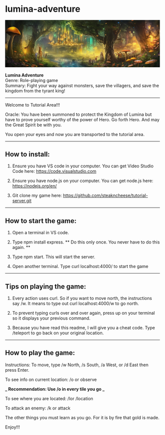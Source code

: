# lumina-adventure
![Alt text](assets/kingdom.png)

**Lumina Adventure**\
Genre: Role-playing game\
Summary: Fight your way against monsters, save the villagers, and save the kingdom from the tyrant king!

---

Welcome to Tutorial Area!!!

Oracle: You have been summoned to protect the Kingdom of Lumina but have to prove yourself worthy of the power of Hero.
Go forth Hero. And may the Great Spirit be with you.

You open your eyes and now you are transported to the tutorial area.

---

## How to install:

1. Ensure you have VS code in your computer.
   You can get Video Studio Code here: https://code.visualstudio.com

2. Ensure you have node.js on your computer.
   You can get node.js here: https://nodejs.org/en/

3. Git clone my game here: https://github.com/steakncheese/tutorial-server.git

---

## How to start the game:

1. Open a terminal in VS code.

2. Type npm install express. ** Do this only once. You never have to do this again. **

3. Type npm start. This will start the server.

4. Open another terminal. Type curl localhost:4000/ to start the game

---

## Tips on playing the game:

1. Every action uses curl. So if you want to move north, the instructions say /w. It means to type out curl localhost:4000/w to go north.

2. To prevent typing curls over and over again, press up on your terminal so it displays your previous command.

3. Because you have read this readme, I will give you a cheat code. Type /teleport to go back on your original location.

---

## How to play the game:

Instructions: To move, type /w North, /s South, /a West, or /d East then press Enter.

To see info on current location: /o or observe

**_ Recommendation: Use /o in every tile you go _**

To see where you are located: /lor /location

To attack an enemy: /k or attack

The other things you must learn as you go. For it is by fire that gold is made.

Enjoy!!!
